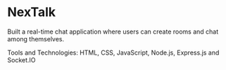 # NexTalk

Built a real-time chat application where users can create rooms and chat among themselves.

Tools and Technologies: HTML, CSS, JavaScript, Node.js, Express.js and Socket.IO
